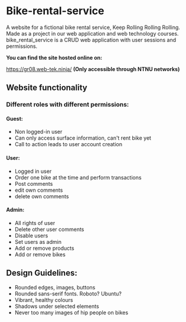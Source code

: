 # Bike-rental-service
A website for a fictional bike rental service, Keep Rolling Rolling Rolling. Made as a project in our web application and web technology courses. bike_rental_service is a CRUD web application with user sessions and permissions. 

**You can find the site hosted online on:**

https://gr08.web-tek.ninja/ **(Only accessible through NTNU networks)**
## Website functionality
 ### Different roles with different permissions:
 #### Guest: 
  * Non logged-in user
  * Can only access surface information, can't rent bike yet
  * Call to action leads to user account creation
 #### User: 
  * Logged in user
  * Order one bike at the time and perform transactions
  * Post comments
  * edit own comments
  * delete own comments

 #### Admin:
  * All rights of user
  * Delete other user comments
  * Disable users
  * Set users as admin
  * Add or remove products
  * Add or remove bikes

## Design Guidelines:
* Rounded edges, images, buttons
* Rounded sans-serif fonts. Roboto? Ubuntu?
* Vibrant, healthy colours
* Shadows under selected elements
* Never too many images of hip people on bikes
